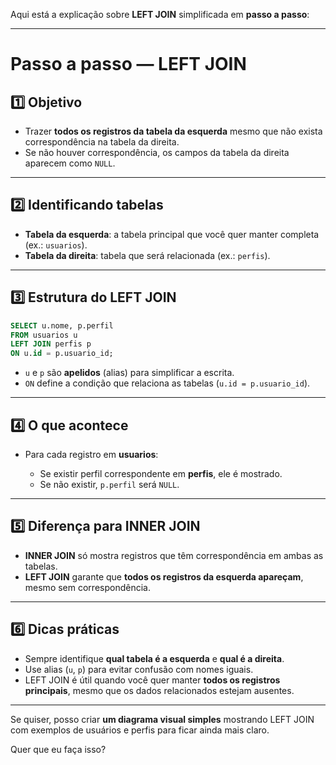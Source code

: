 Aqui está a explicação sobre **LEFT JOIN** simplificada em **passo a passo**:

---

# Passo a passo — LEFT JOIN

## 1️⃣ Objetivo

* Trazer **todos os registros da tabela da esquerda** mesmo que não exista correspondência na tabela da direita.
* Se não houver correspondência, os campos da tabela da direita aparecem como `NULL`.

---

## 2️⃣ Identificando tabelas

* **Tabela da esquerda**: a tabela principal que você quer manter completa (ex.: `usuarios`).
* **Tabela da direita**: tabela que será relacionada (ex.: `perfis`).

---

## 3️⃣ Estrutura do LEFT JOIN

```sql
SELECT u.nome, p.perfil
FROM usuarios u
LEFT JOIN perfis p
ON u.id = p.usuario_id;
```

* `u` e `p` são **apelidos** (alias) para simplificar a escrita.
* `ON` define a condição que relaciona as tabelas (`u.id = p.usuario_id`).

---

## 4️⃣ O que acontece

* Para cada registro em **usuarios**:

  * Se existir perfil correspondente em **perfis**, ele é mostrado.
  * Se não existir, `p.perfil` será `NULL`.

---

## 5️⃣ Diferença para INNER JOIN

* **INNER JOIN** só mostra registros que têm correspondência em ambas as tabelas.
* **LEFT JOIN** garante que **todos os registros da esquerda apareçam**, mesmo sem correspondência.

---

## 6️⃣ Dicas práticas

* Sempre identifique **qual tabela é a esquerda** e **qual é a direita**.
* Use alias (`u`, `p`) para evitar confusão com nomes iguais.
* LEFT JOIN é útil quando você quer manter **todos os registros principais**, mesmo que os dados relacionados estejam ausentes.

---

Se quiser, posso criar **um diagrama visual simples** mostrando LEFT JOIN com exemplos de usuários e perfis para ficar ainda mais claro.

Quer que eu faça isso?
